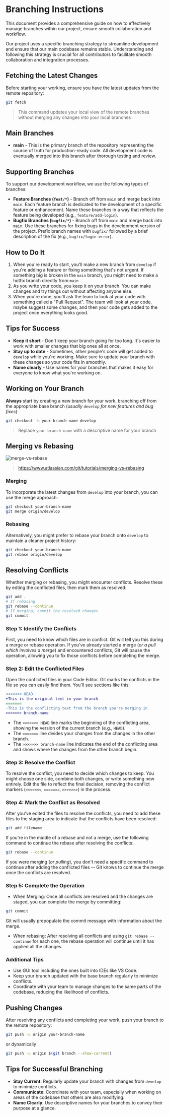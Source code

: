 # Branching Instructions

This document provides a comprehensive guide on how to effectively manage branches within our project, ensure smooth collaboration and workflow.

Our project uses a specific branching strategy to streamline development and ensure that our main codebase remains stable. Understanding and following this strategy is crucial for all contributors to facilitate smooth collaboration and integration processes.

## Fetching the Latest Changes

Before starting your working, ensure you have the latest updates from the remote repository:

```sh
git fetch
```

> This command updates your local view of the remote branches without merging any changes into your local branches

## Main Branches

- **main** - This is the primary branch of the repository representing the source of truth for production-ready code. All development code is eventually merged into this branch after thorough testing and review.

## Supporting Branches

To support our development workflow, we use the following types of branches:

- **Feature Branches (`feat/*`)** - Branch off from `main` and merge back into `main`. Each feature branch is dedicated to the development of a specific feature or enhancement. Name these branches in a way that reflects the feature being developed (e.g., `feature/add-login`).
- **Bugfix Branches (`bugfix/*`)** - Branch off from `main` and merge back into `main`. Use these branches for fixing bugs in the development version of the project. Prefix branch names with `bugfix/` followed by a brief description of the fix (e.g., `bugfix/login-error`).

## How to Do It

1. When you're ready to start, you'll make a new branch from `develop` if you're adding a feature or fixing something that's not urgent. If something big is broken in the `main` branch, you might need to make a hotfix branch directly from `main`
2. As you write your code, you keep it on your branch. You can make changes and try things out without affecting anyone else.
3. When you're done, you'll ask the team to look at your code with something called a "Pull Request". The team will look at your code, maybe suggest some changes, and then your code gets added to the project once everything looks good.

## Tips for Success

- **Keep it short** - Don't keep your branch going for too long. It's easier to work with smaller changes that big ones all at once.
- **Stay up to date** - Sometimes, other people's code will get added to `develop` while you're working. Make sure to update your branch with these changes so your code fits in smoothly.
- **Name clearly** - Use names for your branches that makes it easy for everyone to know what you're working on.

## Working on Your Branch

**Always** start by creating a new branch for your work, branching off from the appropriate base branch (_usually `develop` for new features and bug fixes_)

```sh
git checkout -b your-branch-name develop
```

> Replace `your-branch-name` with a descriptive name for your branch

## Merging vs Rebasing

![merge-vs-rebase](https://wac-cdn.atlassian.com/dam/jcr:1896adb1-5d49-419a-9b50-3a36adac186c/09.svg?cdnVersion=1427)

> https://www.atlassian.com/git/tutorials/merging-vs-rebasing

### Merging

To incorporate the latest changes from `develop` into your branch, you can use the merge approach:

```sh
git checkout your-branch-name
git merge origin/develop
```

### Rebasing

Alternatively, you might prefer to rebase your branch onto `develop` to maintain a cleaner project history:

```sh
git checkout your-branch-name
git rebase origin/develop
```

## Resolving Conflicts

Whether merging or rebasing, you might encounter conflicts. Resolve these by edting the conflicted files, then mark them as resolved:

```sh
git add .
# If rebasing
git rebase --continue
# If merging, commit the resolved changes
git commit
```

### Step 1: Identify the Conflicts

First, you need to know which files are in conflict. Git will tell you this during a merge or rebase operation. If you've already started a merge (_or a pull which involves a merge_) and encountered conflicts, Git will pause the operation, allowing you to fix those conflicts before completing the merge.

### Step 2: Edit the Conflicted Files

Open the conflicted files in your Code Editor. Git marks the conflicts in the file so you can easily find them. You'll see sections like this:

```diff
<<<<<<< HEAD
+This is the original text in your branch
=======
-This is the conflicting text from the branch you're merging in
>>>>>>> branch-name
```

- The `<<<<<<< HEAD` line marks the beginning of the conflicting area, showing the version of the current branch (e.g., `HEAD`).
- The `=======` line divides your changes from the changes in the other branch.
- The `>>>>>>> branch-name` line indicates the end of the conflicting area and shows where the changes from the other branch begin.

### Step 3: Resolve the Conflict

To resolve the conflict, you need to decide which changes to keep. You might choose one side, combine both changes, or write something new entirely. Edit the file to reflect the final decision, removing the conflict markers (`<<<<<<<`, `=======`, `>>>>>>>`) in the process.

### Step 4: Mark the Conflict as Resolved

After you've edited the files to resolve the conflicts, you need to add these files to the staging area to indicate that the conflicts have been resolved:

```sh
git add filename
```

If you're in the middle of a rebase and not a merge, use the following command to continue the rebase after resolving the conflicts:

```sh
git rebase --continue
```

If you were merging (_or pulling_), you don't need a specific command to continue after adding the conflicted files -- Git knows to continue the merge once the conflicts are resolved.

### Step 5: Complete the Operation

- When Merging: Once all conflicts are resolved and the changes are staged, you can complete the merge by committing:

```sh
git commit
```

Git will usually prepopulate the commit message with information about the merge.

- When rebasing: After resolving all conflicts and using `git rebase --continue` for each one, the rebase operation will continue until it has applied all the changes.

### Additional Tips

- Use GUI tool including the ones built into IDEs like VS Code.
- Keep your branch updated with the base branch regularly to minimize conflicts.
- Coordinate with your team to manage changes to the same parts of the codebase, reducing the likelihood of conflicts.

## Pushing Changes

After resolving any conflicts and completing your work, push your branch to the remote repository:

```sh
git push -u origin your-branch-name
```

or dynamically

```sh
git push -u origin $(git branch --show-current)
```

## Tips for Successful Branching

- **Stay Current**: Regularly update your branch with changes from `develop` to minimize conflicts.
- **Communicate**: Coordinate with your team, especially when working on areas of the codebase that others are also modifying.
- **Name Clearly**: Use descriptive names for your branches to convey their purpose at a glance.
